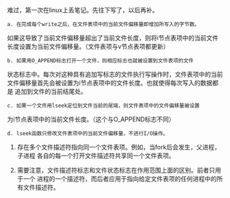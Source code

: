难过，第一次在linux上丢笔记。先往下写了，以后再补。

    a. 在完成每个write之后，在文件表项中的当前文件偏移量即增加所写入的字节数。
如果这导致了当前文件偏移量超出了当前文件长度，则将i节点表项中的当前文件
长度设置为当前文件偏移量。（文件表项与v节点表项都更新）

    b. 如果用O_APPEND标志打开一个文件，则相应标志也就被设置到文件表项的文件
状态标志中。每次对这种具有追加写标志的文件执行写操作时，文件表项中的当前
文件偏移量首先会被设置为i节点表项中的文件长度。也就使得每次写入的数据都是
追加到文件的当前结尾处。

    c. 如果一个文件用lseek定位到文件当前的尾端，则文件表项中的文件偏移量被设置
为i节点表项中的当前文件长度。（这个与O_APPEND标志不同）

    d. lseek函数只修改文件表项中的当前文件偏移量，不进行I/O操作。

1. 存在多个文件描述符指向同一个文件表项。例如，当fork后会发生，父进程，子进程
各自的每一个打开文件描述符共享同一个文件表项。

2. 需要注意，文件描述符标志和文件状态标志在作用范围上面的区别。前者只用于一个
进程的一个描述符，而后者应用于指向给定文件表项的任何进程中的所有文件描述符。

